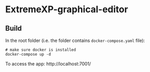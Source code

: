 # ExtremeXP-graphical-editor

## Build

In the root folder (i.e. the folder contains `docker-compose.yaml` file):

```shell
# make sure docker is installed
docker-compose up -d
```

To access the app: http://localhost:7001/
